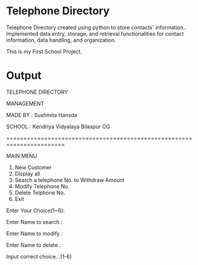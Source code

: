 # Telephone Directory
Telephone Directory created using python to store contacts' information.. Implemented data entry, storage, and retrieval functionalities for contact information, data handling, and organization.

This is my First School Project. 

# Output
TELEPHONE DIRECTORY

MANAGEMENT

MADE BY : Sushmita Hansda

SCHOOL : Kendriya Vidyalaya Bilaspur CG

=======================================================================

MAIN MENU

  1. New Customer
  2. Display all 
  3. Search a telephone No. to Withdraw Amount
  4. Modify Telephone No. 
  5. Delete Telphone No.
  6. Exit

Enter Your Choice(1~6):

Enter Name to search : 

Enter Name to modify : 

Enter Name to delete :

Input correct choice...(1-6)

